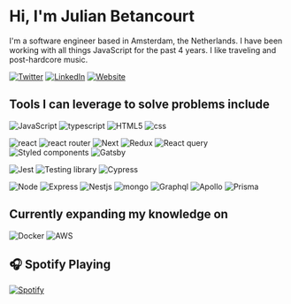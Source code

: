 # Hi, I'm Julian Betancourt

I'm a software engineer based in Amsterdam, the Netherlands. I have been working with all things JavaScript for the past 4 years. I like traveling and post-hardcore music.

[![Twitter](https://img.shields.io/badge/Twitter-%231DA1F2.svg?&style=flat-square&logo=twitter&logoColor=white)](https://twitter.com/juliian41) [![LinkedIn](https://img.shields.io/badge/LinkedIn-%230077B5.svg?&style=flat-square&logo=linkedin&logoColor=white)](https://linkedin.com/in/julian-betancourt) [![Website](https://img.shields.io/badge/website-blue?style=flat-square&logo=Next.js&logoColor=white)](https://julianbetancourt.co)

## Tools I can leverage to solve problems include

![ JavaScript](https://img.shields.io/badge/_JavaScript-black?style=for-the-badge&logo=javascript) ![typescript](https://img.shields.io/badge/typescript-black?style=for-the-badge&logo=typescript)
 ![HTML5](https://img.shields.io/badge/HTML5-black?style=for-the-badge&logo=html5) ![css](https://img.shields.io/badge/css-black?style=for-the-badge&logo=css3)

![react](https://img.shields.io/badge/react-black?style=for-the-badge&logo=react) ![react router](https://img.shields.io/badge/react_router-black?style=for-the-badge&logo=react+router) ![Next](https://img.shields.io/badge/Next-black?style=for-the-badge&logo=next.js) ![Redux](https://img.shields.io/badge/Redux-black?style=for-the-badge&logo=redux) ![React query](https://img.shields.io/badge/React_query-black?style=for-the-badge&logo=react+query) ![Styled components](https://img.shields.io/badge/Styled_components-black?style=for-the-badge&logo=styled+components) ![Gatsby](https://img.shields.io/badge/Gatsby-black?style=for-the-badge&logo=gatsby)

![Jest](https://img.shields.io/badge/Jest-black?style=for-the-badge&logo=jest) ![Testing library](https://img.shields.io/badge/Testing_library-black?style=for-the-badge&logo=testing+library) ![Cypress](https://img.shields.io/badge/Cypress-black?style=for-the-badge&logo=cypress)

![Node](https://img.shields.io/badge/Node-black?style=for-the-badge&logo=node.js) ![Express](https://img.shields.io/badge/Express-black?style=for-the-badge&logo=express) ![Nestjs](https://img.shields.io/badge/Nestjs-black?style=for-the-badge&logo=Nestjs) ![mongo](https://img.shields.io/badge/mongo-black?style=for-the-badge&logo=Mongodb) ![Graphql](https://img.shields.io/badge/Graphql-black?style=for-the-badge&logo=graphql) ![Apollo](https://img.shields.io/badge/Apollo-black?style=for-the-badge&logo=apollo+graphql) ![Prisma](https://img.shields.io/badge/Prisma-black?style=for-the-badge&logo=prisma)

## Currently expanding my knowledge on

![Docker](https://img.shields.io/badge/Docker-black?style=for-the-badge&logo=docker) ![AWS](https://img.shields.io/badge/AWS-black?style=for-the-badge&logo=amazon+aws)



## :headphones: Spotify Playing

[![Spotify](https://spotify-song.herokuapp.com/spotify)](https://open.spotify.com/user/juliian41)
